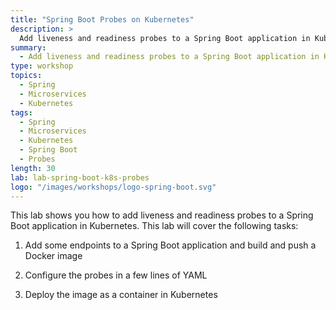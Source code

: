 ```yaml
---
title: "Spring Boot Probes on Kubernetes"
description: >
  Add liveness and readiness probes to a Spring Boot application in Kubernetes.
summary:
  - Add liveness and readiness probes to a Spring Boot application in Kubernetes.
type: workshop
topics:
  - Spring
  - Microservices
  - Kubernetes
tags:
  - Spring
  - Microservices
  - Kubernetes
  - Spring Boot
  - Probes
length: 30
lab: lab-spring-boot-k8s-probes
logo: "/images/workshops/logo-spring-boot.svg"
---
```


This lab shows you how to add liveness and readiness probes to a Spring Boot application in Kubernetes. This lab will cover the following tasks:


  1. Add some endpoints to a Spring Boot application and build and push a Docker image
  
  2. Configure the probes in a few lines of YAML
  
  3. Deploy the image as a container in Kubernetes